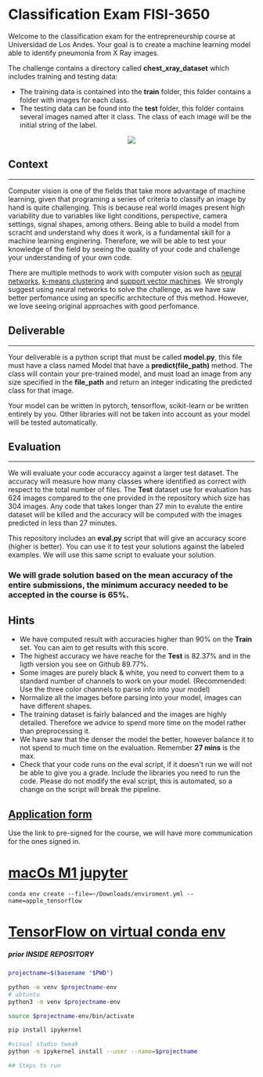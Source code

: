# Classification Exam FISI-3650

Welcome to the classification exam for the entrepreneurship course at Universidad de Los Andes. Your goal is to create a machine learning model able to identify pneumonia from X Ray images.

The challenge contains a directory called **chest_xray_dataset** which includes training and testing data:

- The training data is contained into the **train** folder, this folder contains a folder with images for each class.
- The testing data can be found into the **test** folder, this folder contains several images named after it class. The class of each image will be the initial string of the label.

<p align="center">
  <img src="./chest_xray_dataset/test/PNEUMONIA_person126_bacteria_599.jpeg" />
</p>

## Context

---

Computer vision is one of the fields that take more advantage of machine learning, given that programing a series of criteria to classify an image by hand is quite challenging. This is because real world images present high variability due to variables like light conditions, perspective, camera settings, signal shapes, among others. Being able to build a model from scracht and understand why does it work, is a fundamental skill for a machine learning enginering. Therefore, we will be able to test your knowledge of the field by seeing the quality of your code and challenge your understanding of your own code.

There are multiple methods to work with computer vision such as [neural networks](https://www.investopedia.com/terms/n/neuralnetwork.asp#:~:text=A%20neural%20network%20is%20a,organic%20or%20artificial%20in%20nature), [k-means clustering](https://en.wikipedia.org/wiki/K-means_clustering) and [support vector machines](https://en.wikipedia.org/wiki/Support-vector_machine). We strongly suggest using neural networks to solve the challenge, as we have saw better perfomance using an specific architecture of this method. However, we love seeing original approaches with good perfomance.

## Deliverable

---

Your deliverable is a python script that must be called **model.py**, this file must have a class named Model that have a **predict(file_path)** method. The class will contain your pre-trained model, and must load an image from any size specified in the **file_path** and return an integer indicating the predicted class for that image.

Your model can be written in pytorch, tensorflow, scikit-learn or be written entirely by you. Other libraries will not be taken into account as your model will be tested automatically.

## Evaluation

---

We will evaluate your code accuraccy against a larger test dataset. The accuracy will measure how many classes where identified as correct with respect to the total number of files. The **Test** dataset use for evaluation has 624 images compared to the one provided in the repository which size has 304 images. Any code that takes longer than 27 min to evalute the entire dataset will be killed and the accuracy will be computed with the images predicted in less than 27 minutes.

This repository includes an **eval.py** script that will give an accuracy score (higher is better). You can use it to test your solutions against the labeled examples. We will use this same script to evaluate your solution.

### **We will grade solution based on the mean accuracy of the entire submissions, the minimum accuracy needed to be accepted in the course is 65%.**

## Hints

- We have computed result with accuracies higher than 90% on the **Train** set. You can aim to get results with this score.
- The highest accuracy we have reache for the **Test** is 82.37% and in the ligth version you see on Github 89.77%.
- Some images are purely black & white, you need to convert them to a standard number of channels to work on your model. (Recommended: Use the three color channels to parse info into your model)
- Normalize all the images before parsing into your model, images can have different shapes.
- The training dataset is fairly balanced and the images are highly detailed. Therefore we advice to spend more time on the model rather than preprocessing it.
- We have saw that the denser the model the better, however balance it to not spend to much time on the evaluation. Remember **27 mins** is the max.
- Check that your code runs on the eval script, if it doesn't run we will not be able to give you a grade. Include the libraries you need to run the code. Please do not modify the eval script, this is automated, so a change on the script will break the pipeline.

## [Application form](https://forms.office.com/pages/responsepage.aspx?id=fAS9-kj_KkmLu4-YufucyuvPP8FxoDxPtQnJHZ3zr3NURUdCNUU3T1o1RkRMUUg3RkxURk9LMjdFRi4u)

Use the link to pre-signed for the course, we will have more communication for the ones signed in.

# [macOs M1 jupyter](https://medium.com/gft-engineering/macbook-m1-tensorflow-on-jupyter-notebooks-6171e1f48060)

```
conda env create --file=~/Downloads/enviroment.yml --name=apple_tensorflow
```

# [TensorFlow on virtual conda env](https://github.com/apple/tensorflow_macos/issues/153)

##### prior INSIDE REPOSITORY

```bash
projectname=$(basename "$PWD")

python -m venv $projectname-env
# ubtuntu
python3 -m venv $projectname-env
```

```bash
source $projectname-env/bin/activate
```

```bash
pip install ipykernel
```

```bash
#visual studio tweak
python -m ipykernel install --user --name=$projectname

## Steps to run
```
